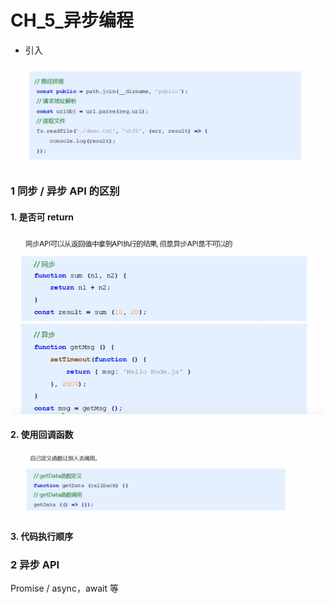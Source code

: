 # CH_5_异步编程

* 引入

![image-20210429231429537](MarkDownPictures/image-20210429231429537.png)

### 1 同步 / 异步 API 的区别

#### 1. 是否可 return

![image-20210429231930839](MarkDownPictures/image-20210429231930839.png)

#### 2. 使用回调函数

![image-20210429232240288](MarkDownPictures/image-20210429232240288.png)

#### 3. 代码执行顺序



### 2 异步 API

Promise / async，await 等